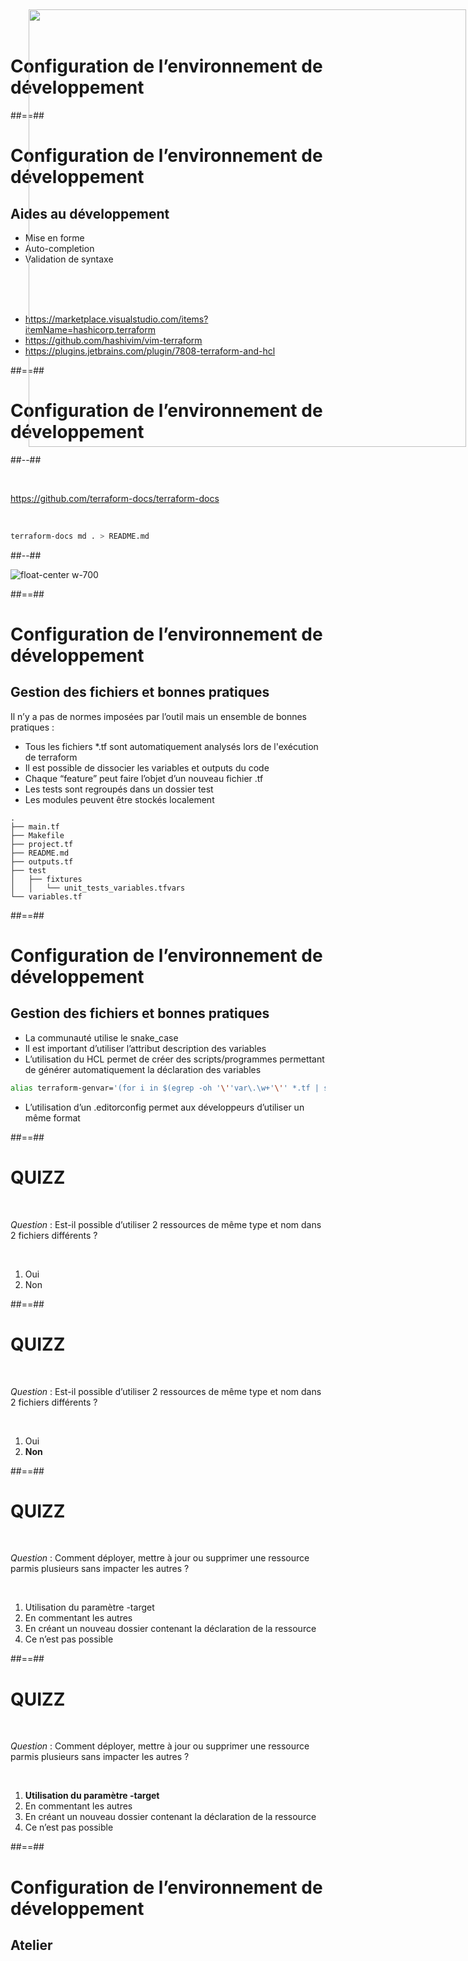 <!-- .slide: class="transition"-->

# Configuration de l’environnement de développement

##==##
<!-- .slide: -->

# Configuration de l’environnement de développement

## Aides au développement

<img style="position:fixed;top:15px;right:3px;height:700px" src="./assets/images/ide.png">


* Mise en forme
* Auto-completion
* Validation de syntaxe

<br/><br/><br/>

* https://marketplace.visualstudio.com/items?itemName=hashicorp.terraform 
* https://github.com/hashivim/vim-terraform 
* https://plugins.jetbrains.com/plugin/7808-terraform-and-hcl

##==##
<!--.slide: class="two-column-layout"-->

# Configuration de l’environnement de développement

##--##
<!-- .slide: class="with-code-bg-dark" -->

<br/>

https://github.com/terraform-docs/terraform-docs

<br/> 

```bash
terraform-docs md . > README.md
```
<!-- .element: class="big-code" -->


##--##
<!-- .slide: class="center" -->

![float-center w-700](./assets/images/g418fd663c2_0_746.png)

##==##
<!-- .slide: -->
# Configuration de l’environnement de développement

## Gestion des fichiers et bonnes pratiques
Il n’y a pas de normes imposées par l’outil mais un ensemble de bonnes pratiques : 
* Tous les fichiers *.tf sont automatiquement analysés lors de l'exécution de terraform
* Il est possible de dissocier les variables et outputs du code
* Chaque “feature” peut faire l’objet d’un nouveau fichier .tf
* Les tests sont regroupés dans un dossier test
* Les modules peuvent être stockés localement

```
.
├── main.tf
├── Makefile
├── project.tf
├── README.md
├── outputs.tf
├── test
│   ├── fixtures
│   │   └── unit_tests_variables.tfvars
└── variables.tf
```

##==##
<!-- .slide: class="with-code-bg-dark"-->

# Configuration de l’environnement de développement

## Gestion des fichiers et bonnes pratiques

* La communauté utilise le snake_case
* Il est important d’utiliser l’attribut description des variables
* L’utilisation du HCL permet de créer des scripts/programmes permettant de générer automatiquement la déclaration des variables 

```bash
alias terraform-genvar='(for i in $(egrep -oh '\''var\.\w+'\'' *.tf | sed -nr '\''s/var\.//p'\''); do echo "variable \"$i\" {}"; done;)'
```
<!-- .element: class="big-code" -->

* L’utilisation d’un .editorconfig permet aux développeurs d’utiliser un même format

##==##
<!-- .slide:-->

# QUIZZ

<br/>

*Question* : Est-il possible d’utiliser 2 ressources de même type et nom dans 2 fichiers différents ? 

<br/>

1. Oui
2. Non

##==##
<!-- .slide:-->

# QUIZZ

<br/>

*Question* : Est-il possible d’utiliser 2 ressources de même type et nom dans 2 fichiers différents ? 

<br/>

1. Oui
2. **Non**


##==##
<!-- .slide:-->

# QUIZZ

<br/>

*Question* : Comment déployer, mettre à jour ou supprimer une ressource parmis plusieurs sans impacter les autres ?

<br/>

1. Utilisation du paramètre -target
2. En commentant les autres
3. En créant un nouveau dossier contenant la déclaration de la ressource
4. Ce n’est pas possible

##==##
<!-- .slide:-->

# QUIZZ

<br/>

*Question* : Comment déployer, mettre à jour ou supprimer une ressource parmis plusieurs sans impacter les autres ?

<br/>

1. **Utilisation du paramètre -target**
2. En commentant les autres
3. En créant un nouveau dossier contenant la déclaration de la ressource
4. Ce n’est pas possible

##==##
<!-- .slide: class="exercice" -->

# Configuration de l’environnement de développement
 
## Atelier
